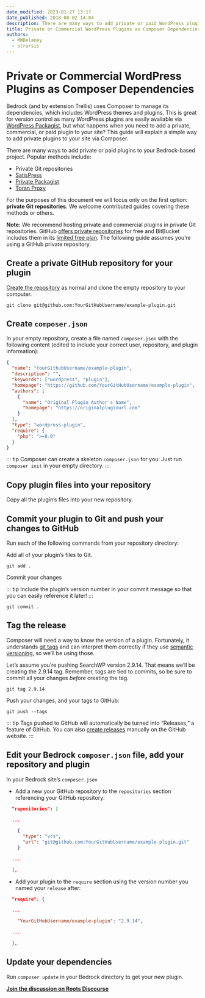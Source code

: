```yaml
---
date_modified: 2023-01-27 13:17
date_published: 2018-08-02 14:04
description: There are many ways to add private or paid WordPress plugins to your Bedrock-based project. In this guide, we go over using private Git repositories.
title: Private or Commercial WordPress Plugins as Composer Dependencies
authors:
  - MWDelaney
  - strarsis
---
```


# Private or Commercial WordPress Plugins as Composer Dependencies

Bedrock (and by extension Trellis) uses Composer to manage its dependencies, which includes WordPress themes and plugins. This is great for version control as many WordPress plugins are easily available via [WordPress Packagist](https://wpackagist.org/), but what happens when you need to add a private, commercial, or paid plugin to your site? This guide will explain a simple way to add private plugins to your site via Composer.

There are many ways to add private or paid plugins to your Bedrock-based project. Popular methods include:

* Private Git repositories
* [SatisPress](https://github.com/blazersix/satispress)
* [Private Packagist](https://packagist.com/)
* [Toran Proxy](https://toranproxy.com/)

For the purposes of this document we will focus only on the first option: **private Git repositories**. We welcome contributed guides covering these methods or others.

**Note:** We recommend hosting private and commercial plugins in private Git repositories. GitHub [offers private repositories](https://github.com/pricing) for free and BitBucket includes them in its [limited free plan](https://bitbucket.org/product/pricing). The following guide assumes you’re using a GitHub private repository.

## Create a private GitHub repository for your plugin

[Create the repository](https://help.github.com/articles/create-a-repo/) as normal and clone the empty repository to your computer.

```shell
git clone git@github.com:YourGitHubUsername/example-plugin.git
```

## Create `composer.json`

In your empty repository, create a file named `composer.json` with the following content (edited to include your correct user, repository, and plugin information):

```json
{
  "name": "YourGithubUsername/example-plugin",
  "description": "",
  "keywords": ["wordpress", "plugin"],
  "homepage": "https://github.com/YourGitHubUsername/example-plugin",
  "authors": [
    {
      "name": "Original Plugin Author's Name",
      "homepage": "https://originalpluginurl.com"
    }
  ],
  "type": "wordpress-plugin",
  "require": {
    "php": ">=8.0"
  }
}
```

::: tip
Composer can create a skeleton `composer.json` for you: Just run `composer init` in your empty directory.
:::

## Copy plugin files into your repository

Copy all the plugin’s files into your new repository.

## Commit your plugin to Git and push your changes to GitHub

Run each of the following commands from your repository directory:

Add all of your plugin’s files to Git.

```shell
git add .
```    

Commit your changes

::: tip
Include the plugin’s version number in your commit message so that you can easily reference it later!
:::

```shell
git commit .
```

## Tag the release

Composer will need a way to know the version of a plugin. Fortunately, it understands [git tags](https://getcomposer.org/doc/articles/versions.md#tags) and can interpret them correctly if they use [semantic versioning](https://semver.org/), so we’ll be using those.

Let’s assume you’re pushing SearchWP version 2.9.14. That means we’ll be creating the 2.9.14 tag. Remember, tags are tied to commits, so be sure to commit all your changes _before_ creating the tag.

```shell
git tag 2.9.14
```

Push your changes, and your tags to GitHub:

```shell
git push --tags
```    

::: tip
Tags pushed to GitHub will automatically be turned into “Releases,” a feature of GitHub. You can also [create releases](https://help.github.com/articles/creating-releases/) manually on the GitHub website.
:::

## Edit your Bedrock `composer.json` file, add your repository and plugin

In your Bedrock site’s `composer.json`

* Add a new your GitHub repository to the `repositories` section referencing your GitHub repository:

```json
  "repositories": [

  ...

    {
      "type": "vcs",
      "url": "git@github.com:YourGitHubUsername/example-plugin.git"
    }

  ...

  ],
```

* Add your plugin to the `require` section using the version number you named your `release` after:

```json
  "require": {

  ...

    "YourGitHubUsername/example-plugin": "2.9.14",

  ...

  },
```

## Update your dependencies

Run `composer update` in your Bedrock directory to get your new plugin.

[**Join the discussion on Roots Discourse**](https://discourse.roots.io/t/private-or-commercial-plugins-as-composer-dependencies/13247)
